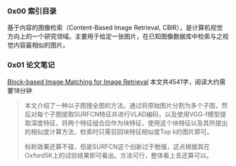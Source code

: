 ### 0x00 索引目录

基于内容的图像检索（Content-Based Image Retrieval, CBIR），是计算机视觉方向上的一个研究领域。主要用于给定一张图片，在已知图像数据库中检索与之视觉内容最相似的图片。

### 0x01 论文笔记

[Block-based Image Matching for Image Retrieval](/anthologies/cbir/paper/block-based-image-matching-for-image-retrieval.md) 本文共4541字，阅读大约需要18分钟

> 本文介绍了一种以子图搜全图的方法。通过将原始图片分割为多个子图，然后对每个子图提取SURFCN特征并进行VLAD编码，以及使用VGG-f模型提取深度特征，将两个特征组合后作为块特征，使用这个块特征以及其所提出的相似度计算方法，检索时只需召回块特征相似度Top k的图片即可。
>
> 标称效果还算不错，但是SURFCN这个创新过于勉强，这点根据其在Oxford5K上的试验结果即可看出。方法可行，整体看上去还算可以。

